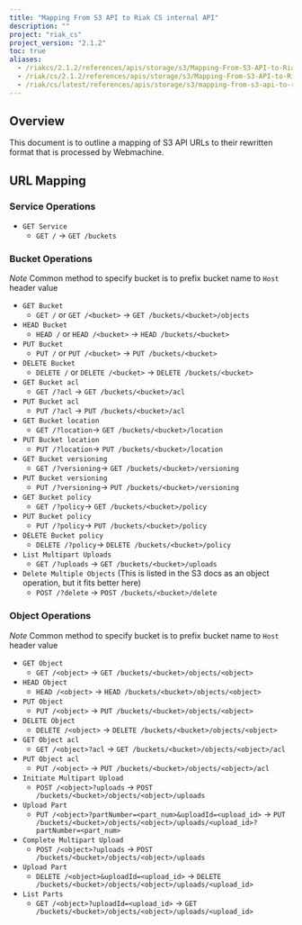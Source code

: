 ```yaml
---
title: "Mapping From S3 API to Riak CS internal API"
description: ""
project: "riak_cs"
project_version: "2.1.2"
toc: true
aliases:
  - /riakcs/2.1.2/references/apis/storage/s3/Mapping-From-S3-API-to-Riak-CS-internal-API
  - /riak/cs/2.1.2/references/apis/storage/s3/Mapping-From-S3-API-to-Riak-CS-internal-API
  - /riak/cs/latest/references/apis/storage/s3/mapping-from-s3-api-to-riak-cs-internal-api/
---
```


## Overview

This document is to outline a mapping of S3 API URLs to their
rewritten format that is processed by Webmachine.

## URL Mapping

### Service Operations

* `GET Service`
    * `GET /` -> `GET /buckets`

### Bucket Operations

*Note* Common method to specify bucket is to prefix bucket name to `Host` header value

* `GET Bucket`
    * `GET /` or `GET /<bucket>` -> `GET /buckets/<bucket>/objects`
* `HEAD Bucket`
    * `HEAD /` or `HEAD /<bucket>` -> `HEAD /buckets/<bucket>`
* `PUT Bucket`
    * `PUT /` or `PUT /<bucket>` -> `PUT /buckets/<bucket>`
* `DELETE Bucket`
    * `DELETE /` or `DELETE /<bucket>` -> `DELETE /buckets/<bucket>`
* `GET Bucket acl`
    * `GET /?acl` -> `GET /buckets/<bucket>/acl`
* `PUT Bucket acl`
    * `PUT /?acl` -> `PUT /buckets/<bucket>/acl`
* `GET Bucket location`
    * `GET /?location`-> `GET /buckets/<bucket>/location`
* `PUT Bucket location`
    * `PUT /?location`-> `PUT /buckets/<bucket>/location`
* `GET Bucket versioning`
    * `GET /?versioning`-> `GET /buckets/<bucket>/versioning`
* `PUT Bucket versioning`
    * `PUT /?versioning`-> `PUT /buckets/<bucket>/versioning`
* `GET Bucket policy`
    * `GET /?policy`-> `GET /buckets/<bucket>/policy`
* `PUT Bucket policy`
    * `PUT /?policy`-> `PUT /buckets/<bucket>/policy`
* `DELETE Bucket policy`
    * `DELETE /?policy`-> `DELETE /buckets/<bucket>/policy`
* `List Multipart Uploads`
    * `GET /?uploads` -> `GET /buckets/<bucket>/uploads`
* `Delete Multiple Objects` (This is listed in the S3 docs as an object operation, but it fits better here)
    * `POST /?delete` -> `POST /buckets/<bucket>/delete`

### Object Operations

*Note* Common method to specify bucket is to prefix bucket name to `Host` header value

* `GET Object`
    * `GET /<object>` -> `GET /buckets/<bucket>/objects/<object>`
* `HEAD Object`
    * `HEAD /<object>` -> `HEAD /buckets/<bucket>/objects/<object>`
* `PUT Object`
    * `PUT /<object>` -> `PUT /buckets/<bucket>/objects/<object>`
* `DELETE Object`
    * `DELETE /<object>` -> `DELETE /buckets/<bucket>/objects/<object>`
* `GET Object acl`
    * `GET /<object>?acl` -> `GET /buckets/<bucket>/objects/<object>/acl`
* `PUT Object acl`
    * `PUT /<object>` -> `PUT /buckets/<bucket>/objects/<object>/acl`
* `Initiate Multipart Upload`
    * `POST /<object>?uploads` -> `POST /buckets/<bucket>/objects/<object>/uploads`
* `Upload Part`
    * `PUT /<object>?partNumber=<part_num>&uploadId=<upload_id>` -> `PUT /buckets/<bucket>/objects/<object>/uploads/<upload_id>?partNumber=<part_num>`
* `Complete Multipart Upload`
    * `POST /<object>?uploads` -> `POST /buckets/<bucket>/objects/<object>/uploads`
* `Upload Part`
    * `DELETE /<object>&uploadId=<upload_id>` -> `DELETE /buckets/<bucket>/objects/<object>/uploads/<upload_id>`
* `List Parts`
    * `GET /<object>?uploadId=<upload_id>` -> `GET /buckets/<bucket>/objects/<object>/uploads/<upload_id>`
